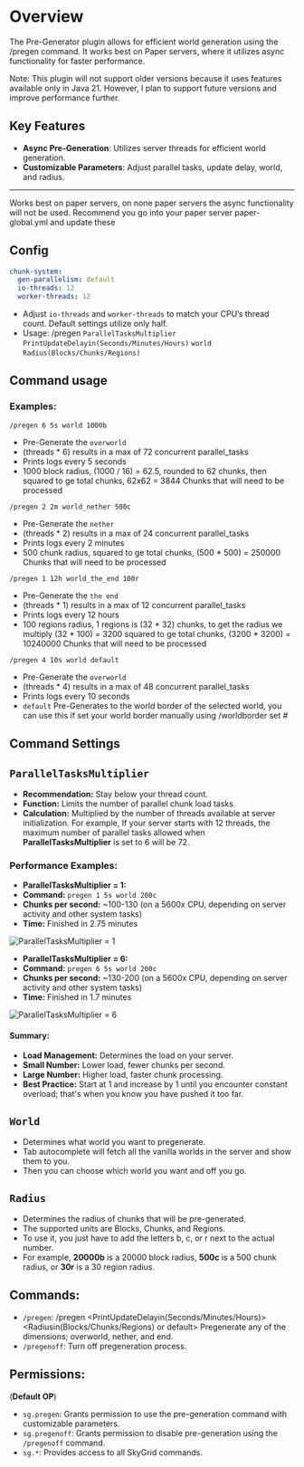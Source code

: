 
# Overview
The Pre-Generator plugin allows for efficient world generation using the /pregen command. It works best on Paper servers, where it utilizes async functionality for faster performance.

Note: This plugin will not support older versions because it uses features available only in Java 21. However, I plan to support future versions and improve performance further.

## **Key Features**
 - **Async Pre-Generation**: Utilizes server threads for efficient world generation.
 - **Customizable Parameters**: Adjust parallel tasks, update delay, world, and radius.
---

Works best on paper servers, on none paper servers the async functionality will not be used. Recommend you go into your paper server paper-global.yml and update these

## Config
```yaml
chunk-system:
  gen-parallelism: default
  io-threads: 12
  worker-threads: 12
```
   - Adjust `io-threads` and `worker-threads` to match your CPU’s thread count. Default settings utilize only half.
   - Usage: /pregen `ParallelTasksMultiplier` `PrintUpdateDelayin(Seconds/Minutes/Hours)` `world` `Radius(Blocks/Chunks/Regions)`

## Command usage
### Examples:
`/pregen 6 5s world 1000b`
- Pre-Generate the `overworld` 
- (threads * 6) results in a max of 72 concurrent parallel_tasks
- Prints logs every 5 seconds
- 1000 block radius, (1000 / 16) = 62.5, rounded to 62 chunks, then squared to ge total chunks, 62x62 = 3844 Chunks that will need to be processed

`/pregen 2 2m world_nether 500c`
- Pre-Generate the `nether`
- (threads * 2) results in a max of 24 concurrent parallel_tasks
- Prints logs every 2 minutes
- 500 chunk radius, squared to ge total chunks, (500 * 500) = 250000 Chunks that will need to be processed

`/pregen 1 12h world_the_end 100r`
- Pre-Generate the `the end`
- (threads * 1) results in a max of 12 concurrent parallel_tasks
- Prints logs every 12 hours
- 100 regions radius, 1 regions is (32 * 32) chunks, to get the radius we multiply (32 * 100) = 3200 squared to ge total chunks, (3200 * 3200) = 10240000 Chunks that will need to be processed

`/pregen 4 10s world default`
- Pre-Generate the `overworld`
- (threads * 4) results in a max of 48 concurrent parallel_tasks
- Prints logs every 10 seconds
- `default` Pre-Generates to the world border of the selected world, you can use this if set your world border manually using /worldborder set #

## Command Settings
## `ParallelTasksMultiplier`
- **Recommendation:** Stay below your thread count.
- **Function:** Limits the number of parallel chunk load tasks. 
- **Calculation:** Multiplied by the number of threads available at server initialization. For example, If your server starts with 12 threads, the maximum number of parallel tasks allowed when **ParallelTasksMultiplier** is set to 6 will be 72.

### **Performance Examples:** 
- **ParallelTasksMultiplier = 1:**
- **Command:** `pregen 1 5s world 200c` 
- **Chunks per second:** ~100-130 (on a 5600x CPU, depending on server activity and other system tasks) 
- **Time:** Finished in 2.75 minutes 

![ParallelTasksMultiplier = 1](https://www.toolsnexus.com/mc/1.33min.png) 
- **ParallelTasksMultiplier = 6:**
- **Command:** `pregen 6 5s world 200c`
- **Chunks per second:** ~130-200 (on a 5600x CPU, depending on server activity and other system tasks)
- **Time:** Finished in 1.7 minutes

![ParallelTasksMultiplier = 6](https://www.toolsnexus.com/mc/0.916min.png)
#### **Summary:** 
- **Load Management:** Determines the load on your server.
- **Small Number:** Lower load, fewer chunks per second.
- **Large Number:** Higher load, faster chunk processing.
- **Best Practice:** Start at 1 and increase by 1 until you encounter constant overload; that's when you know you have pushed it too far.

## `World`
- Determines what world you want to pregenerate.
- Tab autocomplete will fetch all the vanilla worlds in the server and show them to you.
- Then you can choose which world you want and off you go.
## `Radius` 
- Determines the radius of chunks that will be pre-generated.
- The supported units are Blocks, Chunks, and Regions.
- To use it, you just have to add the letters b, c, or r next to the actual number. 
- For example, **20000b** is a 20000 block radius, **500c** is a 500 chunk radius, or **30r** is a 30 region radius.


## Commands:
- `/pregen`:  /pregen <ParallelTasksMultiplier> <PrintUpdateDelayin(Seconds/Minutes/Hours)> <world> <Radiusin(Blocks/Chunks/Regions) or default> Pregenerate any of the dimensions; overworld, nether, and end.
- `/pregenoff`: Turn off pregeneration process.

## Permissions:

(**Default OP**)
- `sg.pregen`: Grants permission to use the pre-generation command with customizable parameters.
- `sg.pregenoff`: Grants permission to disable pre-generation using the `/pregenoff` command.
- `sg.*`: Provides access to all SkyGrid commands.
